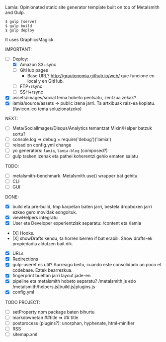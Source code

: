 Lamia: Opinionated static site generator template built on top of Metalsmith and Gulp.

    $ gulp [serve]
    $ gulp build
    $ gulp deploy

It uses GraphicsMagick.

IMPORTANT:
- [ ] Deploy:
    - [X] Amazon S3+sync
    - [ ] GitHub pages
        - Base URL? http://grautonomia.github.io/web/ que funcione en local y en GitHub.
    - [ ] FTP+rsync
    - [ ] SSH+rsync
- [X] assets/images/social tema hobeto pentsatu, zentzua zekak?
- [X] lamia/source/assets => public izena jarri. Ta artxibuak raiz-ea kopiatu. (favicon.ico tema soluzionatzeko)

NEXT:
- [ ] Meta/SocialImages/Disqus/Analytics temantzat Mixin/Helper batzuk sortu?
- [ ] console.log => debug = require('debug')('lamia')
- [ ] reload on config.yml change
- [ ] yo generators: `lamia`, `lamia-blog` (composed?)
- [ ] gulp tasken izenak eta pathei koherentzi gehio ematen saiatu

TODO:
- [ ] metalsmith-benchmark. Metalsmith.use() wrapper bat gehitu.
- [ ] CLI
- [ ] GUI

DONE:
- [X] build eta pre-build, tmp karpetan baten jarri, bestela dropboxen jarri ezkeo gero movidak eongoituk.
- [X] viewHelpers integratu
- [X] User eta Developer experientziak separatu: /content eta /lamia
- [X] Hooks.
- [X] showDrafts kendu, ta horren berren if bat erabili. Show drafts-ek propiedadia aldatzen bait dik.
- [X] URLs
- [X] Redirections
- [X] gulp-useref es util? Aurreago beitu, cuando este consolidado un poco el codebase. Eztek bearrezkua.
- [X] fingerprint bueltan jarri layout.jade-en
- [X] pipeline eta metalsmith hobeto separatu? /metalsmith.js edo /metalsmith/helpers.js|build.js|plugins.js
- [X] config.yml

TODO PROJECT:
- [ ] setProperty npm package baten bihurtu
- [ ] markdownetan ##title => ## title
- [ ] postprocess (plugins?): unorphan, hyphenate, html-minifier
- [ ] RSS
- [ ] sitemap.xml
